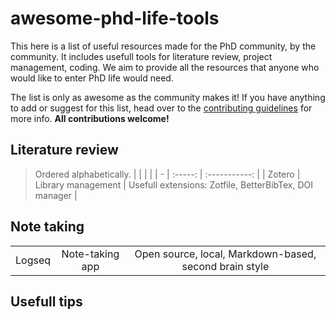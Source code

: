 # awesome-phd-life-tools

This here is a list of useful resources made for the PhD community, by
the community. It includes usefull tools for literature review, project management, coding.
We aim to provide all the resources that anyone who would like to enter PhD life would need.

The list is only as awesome as the community makes it! If you have anything to add or
suggest for this list, head over to the [contributing guidelines](https://github.com/yrCSS/awesome-complex-systems-community/blob/main/CONTRIBUTING.md)
for more info. **All contributions welcome!**

## Literature review
> Ordered alphabetically.
|   |         |               |
| - | :-----: | :-----------: |
| Zotero | Library management | Usefull extensions: Zotfile, BetterBibTex, DOI manager |

## Note taking
|   |         |               |
| - | :-----: | :-----------: |
| Logseq | Note-taking app | Open source, local, Markdown-based, second brain style |

## Usefull tips
